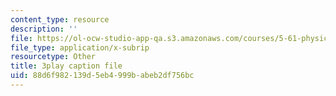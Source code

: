 ```yaml
---
content_type: resource
description: ''
file: https://ol-ocw-studio-app-qa.s3.amazonaws.com/courses/5-61-physical-chemistry-fall-2017/88d6f982139d5eb4999babeb2df756bc_YKfoSx16mXk.vtt
file_type: application/x-subrip
resourcetype: Other
title: 3play caption file
uid: 88d6f982-139d-5eb4-999b-abeb2df756bc
---
```


